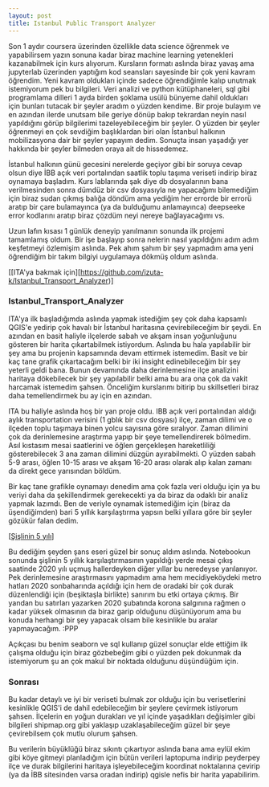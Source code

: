 ```yaml
---
layout: post
title: Istanbul Public Transport Analyzer
---
```


Son 1 aydır coursera üzerinden özellikle data science öğrenmek ve yapabilirsem yazın sonuna kadar biraz machine learning yetenekleri kazanabilmek için kurs alıyorum. Kursların formatı aslında biraz yavaş ama jupyterlab üzerinden yaptığım kod seansları sayesinde bir çok yeni kavram öğrendim. Yeni kavram oldukları içinde sadece öğrendiğimle kalıp unutmak istemiyorum pek bu bilgileri. Veri analizi ve python kütüphaneleri, sql gibi programlama dilleri 1 ayda birden şoklama usülü bünyeme dahil oldukları için bunları tutacak bir şeyler aradım o yüzden kendime. Bir proje bulayım ve en azından ilerde unutsam bile geriye dönüp bakıp tekrardan neyin nasıl yapıldığını görüp bilgilerimi tazeleyebileceğim bir şeyler. O yüzden bir şeyler öğrenmeyi en çok sevdiğim başlıklardan biri olan İstanbul halkının mobilizasyona dair bir şeyler yapayım dedim. Sonuçta insan yaşadığı yer hakkında bir şeyler bilmeden oraya ait de hissedemez.

İstanbul halkının günü gecesini nerelerde geçiyor gibi bir soruya cevap olsun diye İBB açık veri portalından saatlik toplu taşıma veriseti indirip biraz oynamaya başladım. Kurs lablarında şak diye db dosyalarının bana verilmesinden sonra dümdüz bir csv dosyasıyla ne yapacağımı bilemediğim için biraz sudan çıkmış balığa döndüm ama yediğim her errorde bir errorü aratıp bir çare bulamayınca (ya da bulduğumu anlamayınca) deepseeke error kodlarını aratıp biraz çözdüm neyi nereye bağlayacağımı vs.

Uzun lafın kısası 1 günlük deneyip yanılmanın sonunda ilk projemi tamamlamış oldum. Bir işe başlayıp sonra nelerin nasıl yapıldığını adım adım keşfetmeyi özlemişim aslında. Pek ahım şahım bir şey yapmadım ama yeni öğrendiğim bir takım bilgiyi uygulamaya dökmüş oldum aslında. 

[[ITA'ya bakmak için][https://github.com/izuta-k/Istanbul_Transport_Analyzer)]

### Istanbul_Transport_Analyzer

ITA'ya ilk başladığımda aslında yapmak istediğim şey çok daha kapsamlı QGIS'e yedirip çok havalı bir İstanbul haritasına çevirebileceğim bir şeydi. En azından en basit haliyle ilçelerde sabah ve akşam insan yoğunluğunu gösteren bir harita çıkartabilmek istiyordum. Aslında bu hala yapılabilir bir şey ama bu projenin kapsamında devam ettirmek istemedim. Basit ve bir kaç tane grafik çıkartacağım belki bir iki insight edinebileceğim bir şey yeterli geldi bana. Bunun devamında daha derinlemesine ilçe analizini haritaya dökebilecek bir şey yapılabilir belki ama bu ara ona çok da vakit harcamak istemedim şahsen. Önceliğim kurslarımı bitirip bu skillsetleri biraz daha temellendirmek bu ay için en azından.

ITA bu haliyle aslında hoş bir yan proje oldu. IBB açık veri portalından aldığı aylık transportation verisini (1 gblık bir csv dosyası) ilçe, zaman dilimi ve o ilçeden toplu taşımaya binen yolcu sayısına göre sıralıyor. Zaman dilimini çok da derinlemesine araştırma yapıp bir şeye temellendirerek bölmedim. Asıl kıstasım mesai saatlerini ve öğlen gerçekleşen hareketliliği gösterebilecek 3 ana zaman dilimini düzgün ayırabilmekti. O yüzden sabah 5-9 arası, öğlen 10-15 arası ve akşam 16-20 arası olarak alıp kalan zamanı da direkt gece yarısından böldüm. 

Bir kaç tane grafikle oynamayı denedim ama çok fazla veri olduğu için ya bu veriyi daha da şekillendirmek gerekecekti ya da biraz da odaklı bir analiz yapmak lazımdı. Ben de veriyle oynamak istemediğim için (biraz da üşendiğimden) bari 5 yıllık karşılaştırma yapsın belki yıllara göre bir şeyler gözükür falan dedim.

[[Şişlinin 5 yılı](assets/post_images/sislinin_5yili.png)]

Bu dediğim şeyden şans eseri güzel bir sonuç aldım aslında. Notebookun sonunda şişlinin 5 yıllık karşılaştırmasının yapıldığı yerde mesai çıkış saatinde 2020 yılı uçmuş hallerdeyken diğer yıllar bu neredeyse yarılanıyor. Pek derinlemesine araştırmasını yapmadım ama hem mecidiyeköydeki metro hatları 2020 sonbaharında açıldığı için hem de oradaki bir çok durak düzenlendiği için (beşiktaşla birlikte) sanırım bu etki ortaya çıkmış. Bir yandan bu satırları yazarken 2020 şubatında korona salgınına rağmen o kadar yüksek olmasının da biraz garip olduğunu düşünüyorum ama bu konuda herhangi bir şey yapacak olsam bile kesinlikle bu aralar yapmayacağım. :PPP

Açıkçası bu benim seaborn ve sql kullanıp güzel sonuçlar elde ettiğim ilk çalışma olduğu için biraz gözbebeğim gibi o yüzden pek dokunmak da istemiyorum şu an çok makul bir noktada olduğunu düşündüğüm için. 

### Sonrası

Bu kadar detaylı ve iyi bir veriseti bulmak zor olduğu için bu verisetlerini kesinlikle QGIS'i de dahil edebileceğim bir şeylere çevirmek istiyorum şahsen. İlçelerin en yoğun durakları ve yıl içinde yaşadıkları değişimler gibi bilgileri shipmap.org gibi yaklaşıp uzaklaşabileceğim güzel bir şeye çevirebilsem çok mutlu olurum şahsen.

Bu verilerin büyüklüğü biraz sıkıntı çıkartıyor aslında bana ama eylül ekim gibi köye gitmeyi planladığım için bütün verileri laptopuma indirip peyderpey ilçe ve durak bilgilerini haritaya işleyebileceğim koordinat noktalarına çevirip (ya da İBB sitesinden varsa oradan indirip) qgisle nefis bir harita yapabilirim. 


